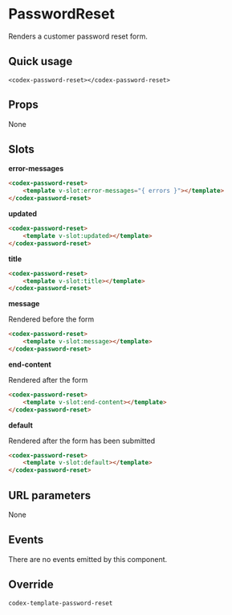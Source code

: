 # PasswordReset

Renders a customer password reset form.

## Quick usage

```vue
<codex-password-reset></codex-password-reset>
```

## Props

None

## Slots

**error-messages**

```html
<codex-password-reset>
	<template v-slot:error-messages="{ errors }"></template>
</codex-password-reset>
```

**updated**

```html
<codex-password-reset>
	<template v-slot:updated></template>
</codex-password-reset>
```

**title**

```html
<codex-password-reset>
	<template v-slot:title></template>
</codex-password-reset>
```

**message**

Rendered before the form

```html
<codex-password-reset>
	<template v-slot:message></template>
</codex-password-reset>
```

**end-content**

Rendered after the form

```html
<codex-password-reset>
	<template v-slot:end-content></template>
</codex-password-reset>
```

**default**

Rendered after the form has been submitted

```html
<codex-password-reset>
	<template v-slot:default></template>
</codex-password-reset>
```

## URL parameters

None

## Events

There are no events emitted by this component.

## Override

`
codex-template-password-reset
`